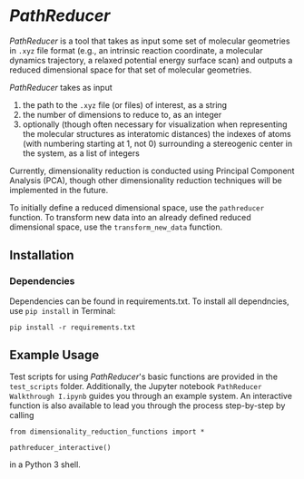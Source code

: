 # _PathReducer_

_PathReducer_ is a tool that takes as input some set of molecular geometries in `.xyz` file format (e.g., an intrinsic reaction coordinate, a molecular dynamics trajectory, a relaxed potential energy surface scan) and outputs a reduced dimensional space for that set of molecular geometries. 

_PathReducer_ takes as input 
1. the path to the `.xyz` file (or files) of interest, as a string
2. the number of dimensions to reduce to, as an integer
3. optionally (though often necessary for visualization when representing the molecular structures as interatomic distances) the indexes of atoms (with numbering starting at 1, not 0) surrounding a stereogenic center in the system, as a list of integers
  
Currently, dimensionality reduction is conducted using Principal Component Analysis (PCA), though other dimensionality reduction techniques will be implemented in the future.

To initially define a reduced dimensional space, use the `pathreducer` function. To transform new data into an already defined reduced dimensional space, use the `transform_new_data` function.

## Installation
### Dependencies
Dependencies can be found in requirements.txt. To install all dependncies, use `pip install` in Terminal:

`pip install -r requirements.txt`

## Example Usage
Test scripts for using _PathReducer_'s basic functions are provided in the `test_scripts` folder. Additionally, the Jupyter notebook `PathReducer Walkthrough I.ipynb` guides you through an example system. An interactive function is also available to lead you through the process step-by-step by calling

`from dimensionality_reduction_functions import *`

`pathreducer_interactive()`

in a Python 3 shell. 
